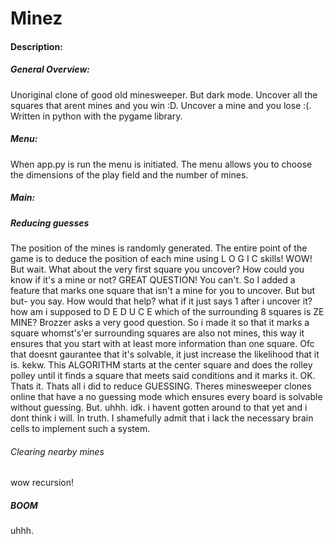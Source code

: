 # Minez
#### Description:

##### General Overview:
Unoriginal clone of good old minesweeper. But dark mode. Uncover all the squares that arent mines and you win :D. Uncover a mine and you lose :(.
Written in python with the pygame library.

##### Menu:

When app.py is run the menu is initiated. The menu allows you to choose the dimensions of the play field and the number of mines.


##### Main:

##### Reducing guesses

The position of the mines is randomly generated. The entire point of the game is to deduce the position of each mine using L O G I C skills! WOW! But wait. What about the very first square you uncover? How could you know if it's a mine or not? GREAT QUESTION! You can't. So I added a feature that marks one square that isn't a mine for you to uncover. 
But but but- you say. How would that help? what if it just says 1 after i uncover it? how am i supposed to D E D U C E which of the surrounding 8 squares is ZE MINE? Brozzer asks a very good question. So i made it so that it marks a square whomst's'er surrounding squares are also not mines, this way it ensures that you start with at least more information than one square. Ofc that doesnt gaurantee that it's solvable, it just increase the likelihood that it is. kekw. This ALGORITHM starts at the center square and does the rolley polley until it finds a square that meets said conditions and it marks it. OK. Thats it. Thats all i did to reduce GUESSING. Theres minesweeper clones online that have a no guessing mode which ensures every board is solvable without guessing. But. uhhh. idk. i havent gotten around to that yet and i dont think i will. In truth. I shamefully admit that i lack the necessary brain cells to implement such a system.

###### Clearing nearby mines

wow recursion! 

##### BOOM

uhhh. 